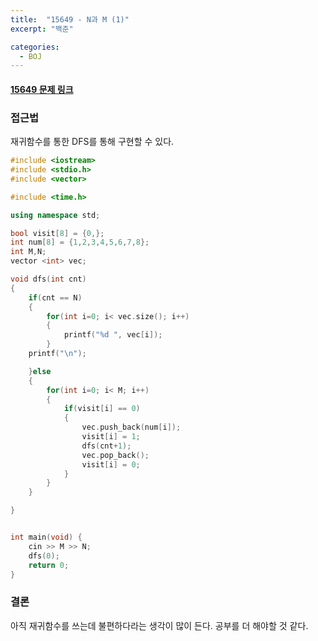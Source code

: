 ```yaml
---
title:  "15649 - N과 M (1)"
excerpt: "백준"

categories:
  - BOJ
---
```


#### [15649 문제 링크](https://www.acmicpc.net/problem/15649)

### 접근법
재귀함수를 통한 DFS를 통해 구현할 수 있다.

```cpp
#include <iostream>
#include <stdio.h>
#include <vector>

#include <time.h>

using namespace std;

bool visit[8] = {0,};
int num[8] = {1,2,3,4,5,6,7,8};
int M,N;
vector <int> vec;

void dfs(int cnt)
{
    if(cnt == N)
    {
        for(int i=0; i< vec.size(); i++)
        {
            printf("%d ", vec[i]);
        }
    printf("\n");

    }else
    {
        for(int i=0; i< M; i++)
        {
            if(visit[i] == 0)
            {
                vec.push_back(num[i]);
                visit[i] = 1;
                dfs(cnt+1);
                vec.pop_back();
                visit[i] = 0;
            }
        }
    }

}


int main(void) {
    cin >> M >> N;
    dfs(0);
    return 0;
}

```

### 결론
아직 재귀함수를 쓰는데 불편하다라는 생각이 많이 든다. 공부를 더 해야할 것 같다.